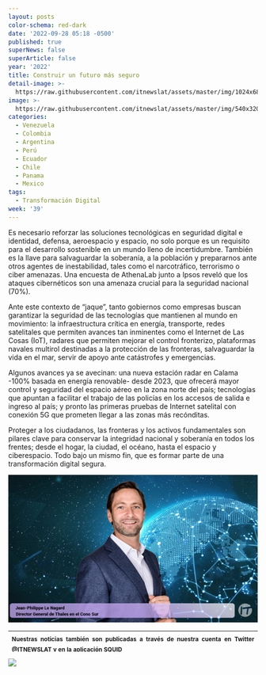 ```yaml
---
layout: posts
color-schema: red-dark
date: '2022-09-28 05:18 -0500'
published: true
superNews: false
superArticle: false
year: '2022'
title: Construir un futuro más seguro
detail-image: >-
  https://raw.githubusercontent.com/itnewslat/assets/master/img/1024x680/Jean-Philippe-Le-Nagard-g.jpg
image: >-
  https://raw.githubusercontent.com/itnewslat/assets/master/img/540x320/Jean-Philippe-Le-Nagard-p.jpg
categories:
  - Venezuela
  - Colombia
  - Argentina
  - Perú
  - Ecuador
  - Chile
  - Panama
  - Mexico
tags:
  - Transformación Digital
week: '39'
---
```

Es necesario reforzar las soluciones tecnológicas en seguridad digital e identidad, defensa, aeroespacio y espacio, no solo porque es un requisito para el desarrollo sostenible en un mundo lleno de incertidumbre. También es la llave para salvaguardar la soberanía, a la población y prepararnos ante otros agentes de inestabilidad, tales como el narcotráfico, terrorismo o ciber amenazas. Una encuesta de AthenaLab junto a Ipsos reveló que los ataques cibernéticos son una amenaza crucial para la seguridad nacional (70%).

Ante este contexto de “jaque”, tanto gobiernos como empresas buscan garantizar la seguridad de las tecnologías que mantienen al mundo en movimiento: la infraestructura crítica en energía, transporte, redes satelitales que permiten avances tan inminentes como el Internet de Las Cosas (IoT), radares que permiten mejorar el control fronterizo, plataformas navales multirol destinadas a la protección de las fronteras, salvaguardar la vida en el mar, servir de apoyo ante catástrofes y emergencias.

Algunos avances ya se avecinan: una nueva estación radar en Calama -100% basada en energía renovable- desde 2023, que ofrecerá mayor control y seguridad del espacio aéreo en la zona norte del país; tecnologías que apuntan a facilitar el trabajo de las policías en los accesos de salida e ingreso al país; y pronto las primeras pruebas de Internet satelital con conexión 5G que prometen llegar a las zonas más recónditas.  

Proteger a los ciudadanos, las fronteras y los activos fundamentales son pilares clave para conservar la integridad nacional y soberanía en todos los frentes; desde el hogar, la ciudad, el océano, hasta el espacio y ciberespacio. Todo bajo un mismo fin, que es formar parte de una transformación digital segura.

![](https://raw.githubusercontent.com/itnewslat/assets/master/img/540x320/Jean-Philippe-Le-Nagard-p.jpg)

<table style="height: 42px;" width="569">
<tbody>
<tr>
<td style="text-align: justify;"><sub><strong>Nuestras noticias también son publicadas a través de nuestra cuenta en Twitter <a href="https://twitter.com/itnewslat?lang=es">@ITNEWSLAT</a> y en la aplicación <a href="https://squidapp.co/en/">SQUID</a></strong></sub></td>
</tr>
</tbody>
</table>

<img src="https://tracker.metricool.com/c3po.jpg?hash=56f88a41e39ab42c063cc51676587a04"/>